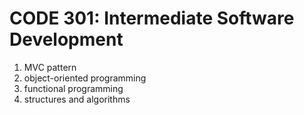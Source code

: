 # CODE 301: Intermediate Software Development 
1. MVC pattern
2. object-oriented programming
3. functional programming
4. structures and algorithms


